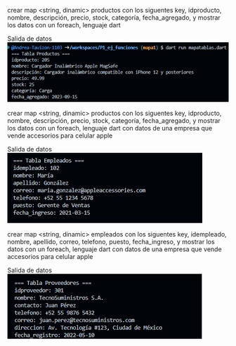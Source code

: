 crear map <string, dinamic> productos con los siguentes key, idproducto, nombre, descripción, precio, stock, categoría, fecha_agregado, y mostrar los datos con un foreach, lenguaje dart

Salida de datos
![alt text](image-6.png)

crear map <string, dinamic> productos con los siguentes key, idproducto, nombre, descripción, precio, stock, categoría, fecha_agregado, y mostrar los datos con un foreach, lenguaje dart con datos de una empresa que vende accesorios para celular apple

Salida de datos
![alt text](image-7.png)

crear map <string, dinamic> empleados con los siguentes key, idempleado, nombre, apellido, correo, telefono, puesto, fecha_ingreso, y mostrar los datos con un foreach, lenguaje dart con datos de una empresa que vende accesorios para celular apple

Salida de datos
![alt text](image-8.png)